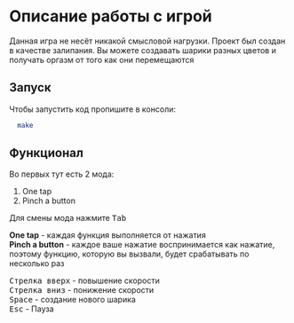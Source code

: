 # Описание работы с игрой

Данная игра не несёт никакой смысловой нагрузки. Проект был создан в качестве залипания. 
Вы можете создавать шарики разных цветов и получать оргазм от того как они перемещаются

## Запуск
Чтобы запустить код пропишите в консоли:
``` bash
  make
```
## Функционал
Во первых тут есть 2 мода:
1. One tap
2. Pinch a button

Для смены мода нажмите <kbd>Tab</kbd>

**One tap** - каждая функция выполняется от нажатия  
**Pinch a button** - каждое ваше нажатие воспринимается как нажатие, поэтому функцию, 
которую вы вызвали, будет срабатывать по несколько раз

<kbd>Стрелка вверх</kbd> - повышение скорости  
<kbd>Стрелка вниз</kbd> - понижение скорости  
<kbd>Space</kbd> - создание нового шарика  
<kbd>Esc</kbd> - Пауза  
